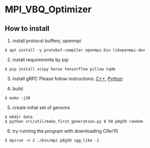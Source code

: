# MPI_VBQ_Optimizer

## How to install

1. install protocol buffers, openmpi
```shell
$ apt install -y protobuf-compiler openmpi-bin libopenmpi-dev
```

2. install requirements by pip

```shell
$ pip install scipy keras tensorflow pillow tqdm
```

3. install gRPC
Please follow instructions: [C++](https://github.com/grpc/grpc/blob/master/BUILDING.md), [Python](https://github.com/grpc/grpc/tree/master/src/python/grpcio)

4. build
```shell
$ make -j20
```

5. create initial set of genoms
```shell
$ mkdir data
$ python src/util/make_first_generation.py 8 50 p8g50 random 
```

6. try running the program with downloading Cifer10
```shell
$ mpirun -n 2 ./bin/mpi p8g50 vgg_like -1
```
